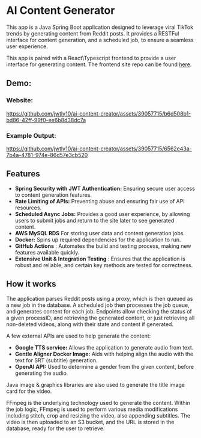 # AI Content Generator

This app is a Java Spring Boot application designed to leverage viral TikTok trends by generating content from Reddit
posts. It provides a RESTFul interface for content generation, and a scheduled job, to ensure a seamless user
experience.

This app is paired with a React\Typescript frontend to provide a user interface for generating content. The frontend
site repo can be found [here](https://github.com/jwtly10/reddreelstoryz-frontend).

## Demo:

### Website:
https://github.com/jwtly10/ai-content-creator/assets/39057715/b6d508b1-bd86-42ff-99f0-ee6b8d38dc7a
### Example Output:
https://github.com/jwtly10/ai-content-creator/assets/39057715/6562e43a-7b4a-4781-974e-86d57e3cb520


## Features

- **Spring Security with JWT Authentication:** Ensuring secure user access to content generation features.
- **Rate Limiting of APIs:** Preventing abuse and ensuring fair use of API resources.
- **Scheduled Async Jobs:** Provides a good user experience, by allowing users to submit jobs and return to the site
  later to see generated content.
- **AWS MySQL RDS** For storing user data and content generation jobs.
- **Docker:** Spins up required dependencies for the application to run.
- **GitHub Actions** : Automates the build and testing process, making new features available quickly.
- **Extensive Unit & Integration Testing** : Ensures that the application is robust and reliable, and certain key
  methods are tested for correctness.

## How it works

The application parses Reddit posts using a proxy, which is then queued as a new job in the database. A scheduled job
then processes the job queue, and generates content for each job. Endpoints allow checking the status of a given
processID, and retrieving the generated content, or just retrieving all non-deleted videos, along with their state and
content if generated.

A few external APIs are used to help generate the content:

- **Google TTS service:** Allows the application to generate audio from text.
- **Gentle Aligner Docker Image:** Aids with helping align the audio with the text for SRT (subtitle) generation.
- **OpenAI API:** Used to determine a gender from the given content, before generating the audio.

Java image & graphics libraries are also used to generate the title image card for the video.

FFmpeg is the underlying technology used to generate the content. Within the job logic, FFmpeg is used to perform
various media modifications including stitch, crop and resizing the video, also appending subtitles. The video is then
uploaded to an S3 bucket, and the URL is stored in the database, ready for the user to retrieve.

